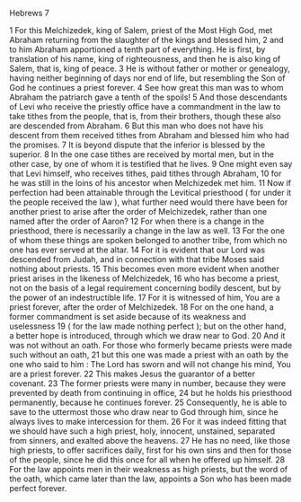 Hebrews 7

1	For this Melchizedek, king of Salem, priest of the Most High God, met Abraham returning from the slaughter of the kings and blessed him,
2	and to him Abraham apportioned a tenth part of everything. He is first, by translation of his name, king of righteousness, and then he is also king of Salem, that is, king of peace.
3	He is without father or mother or genealogy, having neither beginning of days nor end of life, but resembling the Son of God he continues a priest forever.
4	See how great this man was to whom Abraham the patriarch gave a tenth of the spoils!
5	And those descendants of Levi who receive the priestly office have a commandment in the law to take tithes from the people, that is, from their brothers, though these also are descended from Abraham.
6	But this man who does not have his descent from them received tithes from Abraham and blessed him who had the promises.
7	It is beyond dispute that the inferior is blessed by the superior.
8	In the one case tithes are received by mortal men, but in the other case, by one of whom it is testified that he lives.
9	One might even say that Levi himself, who receives tithes, paid tithes through Abraham,
10	for he was still in the loins of his ancestor when Melchizedek met him.
11	Now if perfection had been attainable through the Levitical priesthood ( for under it the people received the law ), what further need would there have been for another priest to arise after the order of Melchizedek, rather than one named after the order of Aaron?
12	For when there is a change in the priesthood, there is necessarily a change in the law as well.
13	For the one of whom these things are spoken belonged to another tribe, from which no one has ever served at the altar.
14	For it is evident that our Lord was descended from Judah, and in connection with that tribe Moses said nothing about priests.
15	This becomes even more evident when another priest arises in the likeness of Melchizedek,
16	who has become a priest, not on the basis of a legal requirement concerning bodily descent, but by the power of an indestructible life.
17	For it is witnessed of him, You are a priest forever, after the order of Melchizedek.
18	For on the one hand, a former commandment is set aside because of its weakness and uselessness
19	( for the law made nothing perfect ); but on the other hand, a better hope is introduced, through which we draw near to God.
20	And it was not without an oath. For those who formerly became priests were made such without an oath,
21	but this one was made a priest with an oath by the one who said to him : The Lord has sworn and will not change his mind, You are a priest forever.
22	This makes Jesus the guarantor of a better covenant.
23	The former priests were many in number, because they were prevented by death from continuing in office,
24	but he holds his priesthood permanently, because he continues forever.
25	Consequently, he is able to save to the uttermost those who draw near to God through him, since he always lives to make intercession for them.
26	For it was indeed fitting that we should have such a high priest, holy, innocent, unstained, separated from sinners, and exalted above the heavens.
27	He has no need, like those high priests, to offer sacrifices daily, first for his own sins and then for those of the people, since he did this once for all when he offered up himself.
28	For the law appoints men in their weakness as high priests, but the word of the oath, which came later than the law, appoints a Son who has been made perfect forever.

